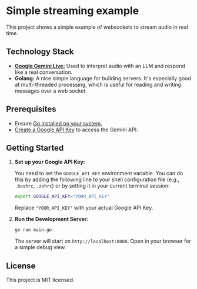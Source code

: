 # Simple streaming example

This project shows a simple example of websockets to stream audio in real time.

## Technology Stack

*   **[Google Gemini Live:](https://ai.google.dev/gemini-api/docs/live)** Used to interpret audio with an LLM and respond like a real conversation.
*   **Golang:** A nice simple language for building servers. It's especially good at multi-threaded processing, which is useful for reading and writing messages over a web socket.

## Prerequisites

*   Ensure [Go installed on your system.](https://go.dev/doc/install)
*   [Create a Google API Key](https://ai.google.dev/gemini-api/docs) to access the Gemini API.

## Getting Started

1.  **Set up your Google API Key:**

    You need to set the `GOOGLE_API_KEY` environment variable. You can do this by adding the following line to your shell configuration file (e.g., `.bashrc`, `.zshrc`) or by setting it in your current terminal session:

    ```bash
    export GOOGLE_API_KEY="YOUR_API_KEY"
    ```

    Replace `"YOUR_API_KEY"` with your actual Google API Key.

2.  **Run the Development Server:**

    ```bash
    go run main.go
    ```

    The server will start on `http://localhost:8080`. Open in your browser for a simple debug view.

## License

This project is MIT licensed.

